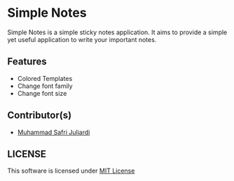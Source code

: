 # Simple Notes

Simple Notes is a simple sticky notes application. It aims to provide a simple yet useful application to write your important notes.

## Features
- Colored Templates
- Change font family
- Change font size

## Contributor(s)
- [Muhammad Safri Juliardi](https://github.com/juliardi)

## LICENSE
This software is licensed under [MIT License](http://choosealicense.com/licenses/mit/)
